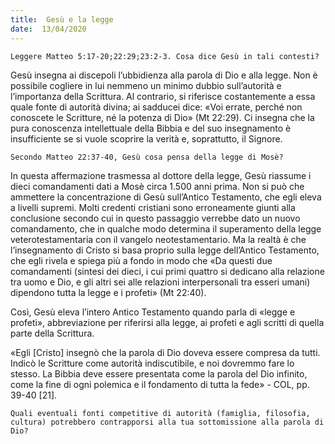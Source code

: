 ```yaml
---
title:  Gesù e la legge
date:  13/04/2020
---
```


`Leggere Matteo 5:17-20;22:29;23:2-3. Cosa dice Gesù in tali contesti?`

Gesù insegna ai discepoli l’ubbidienza alla parola di Dio e alla legge. Non è possibile cogliere in lui nemmeno un minimo dubbio sull’autorità e l’importanza della Scrittura. Al contrario, si riferisce costantemente a essa quale fonte di autorità divina; ai sadducei dice: «Voi errate, perché non conoscete le Scritture, né la potenza di Dio» (Mt 22:29). Ci insegna che la pura conoscenza intellettuale della Bibbia e del suo insegnamento è insufficiente se si vuole scoprire la verità e, soprattutto, il Signore.

`Secondo Matteo 22:37-40, Gesù cosa pensa della legge di Mosè?`

In questa affermazione trasmessa al dottore della legge, Gesù riassume i dieci comandamenti dati a Mosè circa 1.500 anni prima. Non si può che ammettere la concentrazione di Gesù sull’Antico Testamento, che egli eleva a livelli supremi. Molti credenti cristiani sono erroneamente giunti alla conclusione secondo cui in questo passaggio verrebbe dato un nuovo comandamento, che in qualche modo determina il superamento della legge veterotestamentaria con il vangelo neotestamentario. Ma la realtà è che l’insegnamento di Cristo si basa proprio sulla legge dell’Antico Testamento, che egli rivela e spiega più a fondo in modo che «Da questi due comandamenti (sintesi dei dieci, i cui primi quattro si dedicano alla relazione tra uomo e Dio, e gli altri sei alle relazioni interpersonali tra esseri umani) dipendono tutta la legge e i profeti» (Mt 22:40).

Così, Gesù eleva l’intero Antico Testamento quando parla di «legge e profeti», abbreviazione per riferirsi alla legge, ai profeti e agli scritti di quella parte della Scrittura.

«Egli [Cristo] insegnò che la parola di Dio doveva essere compresa da tutti. Indicò le Scritture come autorità indiscutibile, e noi dovremmo fare lo stesso. La Bibbia deve essere presentata come la parola del Dio infinito, come la fine di ogni polemica e il fondamento di tutta la fede» - COL, pp. 39-40 [21].

`Quali eventuali fonti competitive di autorità (famiglia, filosofia, cultura) potrebbero contrapporsi alla tua sottomissione alla parola di Dio?`